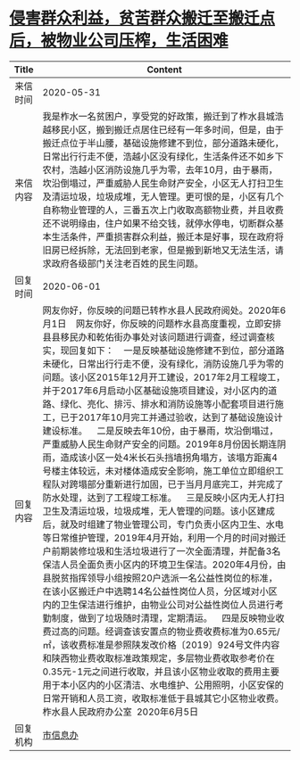 # <a href="http://www.shangluo.gov.cn/zmhd/ldxxxx.jsp?urltype=leadermail.LeaderMailContentUrl&wbtreeid=1112&leadermailid=5941">侵害群众利益，贫苦群众搬迁至搬迁点后，被物业公司压榨，生活困难</a>
| Title |                                                                                                                                                                                                                                                                                                                                                                                                                                             Content                                                                                                                                                                                                                                                                                                                                                                                                                                              |
|:-----:|--------------------------------------------------------------------------------------------------------------------------------------------------------------------------------------------------------------------------------------------------------------------------------------------------------------------------------------------------------------------------------------------------------------------------------------------------------------------------------------------------------------------------------------------------------------------------------------------------------------------------------------------------------------------------------------------------------------------------------------------------------------------------------------------------------------------------------------------------------------------------------------------------|
| 来信时间  | 2020-05-31                                                                                                                                                                                                                                                                                                                                                                                                                                                                                                                                                                                                                                                                                                                                                                                                                                                                                       |
| 来信内容  | 我是柞水一名贫困户，享受党的好政策，搬迁到了柞水县城浩越移民小区，搬到搬迁点居住已经有一年多时间，但是，由于搬迁点位于半山腰，基础设施修建不到位，部分道路未硬化，日常出行行走不便，浩越小区没有绿化，生活条件还不如乡下农村，浩越小区消防设施几乎为零，去年10月，由于暴雨，坎沿倒塌过，严重威胁人民生命财产安全，小区无人打扫卫生及清运垃圾，垃圾成堆，无人管理。更可恨的是，小区有几个自称物业管理的人，三番五次上门收取高额物业费，并且收费还不说明缘由，住户如果不给交钱，就停水停电，切断群众基本生活条件，严重损害群众利益，搬迁本是好事，现在政府将旧房已经拆除，无法回到老家，但是搬到新地又无法生活，请求政府各级部门关注老百姓的民生问题。                                                                                                                                                                                                                                                                                                                                                                                                                                                                                                                                                                      |
| 回复时间  | 2020-06-01                                                                                                                                                                                                                                                                                                                                                                                                                                                                                                                                                                                                                                                                                                                                                                                                                                                                                       |
| 回复内容  | 网友你好，你反映的问题已转柞水县人民政府阅处。2020年6月1日    网友你好，你反映的问题柞水县高度重视，立即安排县县移民办和乾佑街办事处对该问题进行调查，经过调查核实，现回复如下：    一是反映基础设施修建不到位，部分道路未硬化，日常出行行走不便，没有绿化，消防设施几乎为零的问题。该小区2015年12月开工建设，2017年2月工程竣工，并于2017年6月启动小区基础设施项目建设，对小区内的道路、绿化、亮化、排污、排水和消防设施等小配套项目进行施工，已于2017年10月完工并通过验收，达到了基础设施设计建设标准。    二是反映去年10份，由于暴雨，坎沿倒塌过，严重威胁人民生命财产安全的问题。2019年8月份因长期连阴雨，造成该小区一处4米长石头挡墙拐角塌方，该塌方距离4号楼主体较远，未对楼体造成安全影响，施工单位立即组织工程队对跨塌部分重新进行加固，已于当月月底完工，并完成了防水处理，达到了工程竣工标准。    三是反映小区内无人打扫卫生及清运垃圾，垃圾成堆，无人管理的问题。该小区建成后，就及时组建了物业管理公司，专门负责小区内卫生、水电等日常维护管理，2019年4月开始，利用一个月的时间对搬迁户前期装修垃圾和生活垃圾进行了一次全面清理，并配备3名保洁人员全面负责小区内的环境卫生保洁。2020年4月份，由县脱贫指挥领导小组按照20户选派一名公益性岗位的标准，在该小区搬迁户中选聘14名公益性岗位人员，分区域对小区内的卫生保洁进行维护，由物业公司对公益性岗位人员进行考勤制度，做到了垃圾随时清理，定期清运。    四是反映物业收费过高的问题。经调查该安置点的物业费收费标准为0.65元/㎡，该收费标准是参照陕发改价格〔2019〕924号文件内容和陕西物业费收取标准政策规定，多层物业费收取参考价在0.35元-1元之间进行收取，并且该小区物业收取的费用主要用于本小区内的小区清洁、水电维护、公用照明，小区安保的日常开销和人员工资，收取标准低于县城其它小区物业收费。柞水县人民政府办公室  2020年6月5日 |
| 回复机构  | <a href="../../categories/agencies/市信息办.md">市信息办</a>                                                                                                                                                                                                                                                                                                                                                                                                                                                                                                                                                                                                                                                                                                                                                                                                                                               |